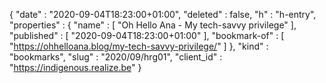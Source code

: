 {
  "date" : "2020-09-04T18:23:00+01:00",
  "deleted" : false,
  "h" : "h-entry",
  "properties" : {
    "name" : [ "Oh Hello Ana - My tech-savvy privilege" ],
    "published" : [ "2020-09-04T18:23:00+01:00" ],
    "bookmark-of" : [ "https://ohhelloana.blog/my-tech-savvy-privilege/" ]
  },
  "kind" : "bookmarks",
  "slug" : "2020/09/hrg01",
  "client_id" : "https://indigenous.realize.be"
}
